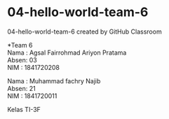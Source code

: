 # 04-hello-world-team-6
04-hello-world-team-6 created by GitHub Classroom


*Team 6 <br>
Nama : Agsal Fairrohmad Ariyon Pratama <br>
Absen: 03 <br>
NIM  : 1841720208 <br>

Nama : Muhammad fachry Najib <br>
Absen: 21 <br>
NIM  : 1841720011 <br>

Kelas TI-3F
